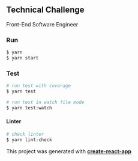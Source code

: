## Technical Challenge
Front-End Software Engineer
 
### Run

```bash
$ yarn
$ yarn start
```

### Test

```bash
# run test with coverage
$ yarn test

# run test in watch file mode
$ yarn test:watch
```

#### Linter 

```bash
# check linter
$ yarn lint:check
```

This project was generated with **[create-react-app](https://github.com/facebook/create-react-app)**
